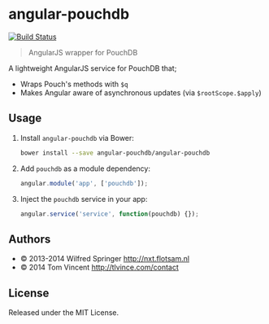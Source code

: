 # angular-pouchdb

[![Build Status][travis-image]][travis-url]

> AngularJS wrapper for PouchDB

A lightweight AngularJS service for PouchDB that;

* Wraps Pouch's methods with `$q`
* Makes Angular aware of asynchronous updates (via `$rootScope.$apply`)

[travis-image]: https://travis-ci.org/angular-pouchdb/angular-pouchdb.svg
[travis-url]: https://travis-ci.org/angular-pouchdb/angular-pouchdb

## Usage

1. Install `angular-pouchdb` via Bower:

    ```bash
    bower install --save angular-pouchdb/angular-pouchdb
    ```

2. Add `pouchdb` as a module dependency:

    ```js
    angular.module('app', ['pouchdb']);
    ```

3. Inject the `pouchdb` service in your app:

    ```js
    angular.service('service', function(pouchdb) {});
    ```

## Authors

* © 2013-2014 Wilfred Springer <http://nxt.flotsam.nl>
* © 2014 Tom Vincent <http://tlvince.com/contact>

## License

Released under the MIT License.
